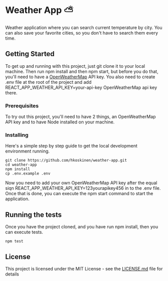 # Weather App ⛅

Weather application where you can search current temperature by city. You can also save your favorite cities, so you don't have to search them every time.

## Getting Started

To get up and running with this project, just git clone it to your local machine. Then run npm install and then npm start, but before you do that, you'll need to have a [OpenWeatherMap](https://openweathermap.org/) API key. You also need to create .env file at the root of the project and add REACT_APP_WEATHER_API_KEY=your-api-key OpenWeatherMap api key there.

### Prerequisites

To try out this project, you'll need to have 2 things, an OpenWeatherMap API key and to have Node installed on your machine.

### Installing

Here's a simple step by step guide to get the local development environment running.

```
git clone https://github.com/hkoskinen/weather-app.git
cd weather-app
npm install
cp .env.example .env
```

Now you need to add your own OpenWeatherMap API key after the equal siqn REACT_APP_WEATHER_API_KEY=123yourapikey456 in to the .env file. Once that is done, you can execute the npm start command to start the application.


## Running the tests

Once you have the project cloned, and you have run npm install, then you can execute tests.

```
npm test
```

## License

This project is licensed under the MIT License - see the [LICENSE.md](LICENSE.md) file for details
